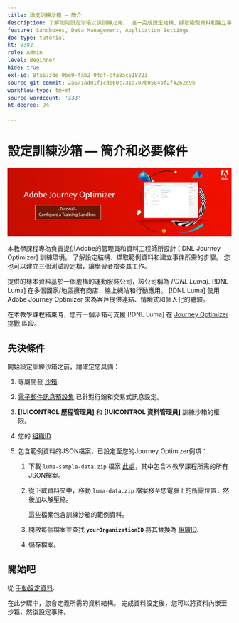 ```yaml
---
title: 設定訓練沙箱 — 簡介
description: 了解如何設定沙箱以供訓練之用。 逐一完成設定結構、擷取範例資料和建立事件所需的步驟。
feature: Sandboxes, Data Management, Application Settings
doc-type: tutorial
kt: 9382
role: Admin
level: Beginner
hide: true
exl-id: 8fa673de-9be9-4ab2-94cf-cfa8ac518223
source-git-commit: 2a671ad01f1cdb60c731a707b0584bf2f4262d9b
workflow-type: tm+mt
source-wordcount: '338'
ht-degree: 9%

---
```


# 設定訓練沙箱 — 簡介和必要條件

![橫幅教學課程 — 設定訓練沙箱](./assets/ajo-banner-configure-training-sandbox.png)

本教學課程專為負責提供Adobe的管理員和資料工程師所設計 [!DNL Journey Optimizer] 訓練環境。 了解設定結構、擷取範例資料和建立事件所需的步驟。 您也可以建立三個測試設定檔，讓學習者檢查其工作。

提供的樣本資料基於一個虛構的運動服裝公司，該公司稱為 _[!DNL Luma]_. [!DNL Luma] 在多個國家/地區擁有商店、線上網站和行動應用。 [!DNL Luma] 使用 Adobe Journey Optimizer 來為客戶提供連結、情境式和個人化的體驗。

在本教學課程結束時，您有一個沙箱可支援 [!DNL Luma] 在 [Journey Optimizer挑戰](/help/challenges/introduction-and-prerequisites.md) 區段。

## 先決條件

開始設定訓練沙箱之前，請確定您具備：

1. 專屬開發 [沙箱](https://experienceleague.adobe.com/docs/journey-optimizer-learn/tutorials/access-control/create-and-manage-sandboxes.html?lang=en).

1. [電子郵件訊息預設集](https://experienceleague.adobe.com/docs/journey-optimizer-learn/tutorials/configuration/channel-configuration/set-up-email-channel.html?lang=en) 已針對行銷和交易式訊息設定。

1. **[!UICONTROL 歷程管理員]** 和 **[!UICONTROL 資料管理員]** 訓練沙箱的權限。

1. 您的 [組織ID](https://experienceleague.adobe.com/docs/core-services/interface/administration/organizations.html?lang=zh-Hant).

1. 包含範例資料的JSON檔案，已設定至您的Journey Optimizer例項：

   1. 下載 `luma-sample-data.zip` 檔案 [此處](/help/tutorial-configure-a-training-sandbox/assets/luma-data/luma-sample-data.zip)，其中包含本教學課程所需的所有JSON檔案。

   1. 從下載資料夾中，移動 `luma-data.zip` 檔案移至您電腦上的所需位置，然後加以解壓縮。

      這些檔案包含訓練沙箱的範例資料。

   1. 開啟每個檔案並查找 **`yourOrganizationID`** 將其替換為 [組織ID](https://experienceleague.adobe.com/docs/core-services/interface/administration/organizations.html?lang=zh-Hant).

   1. 儲存檔案。

## 開始吧

從 [手動設定資料](/help/tutorial-configure-a-training-sandbox/manual-data-set-up.md).

在此步驟中，您會定義所需的資料結構。 完成資料設定後，您可以將資料內嵌至沙箱，然後設定事件。
